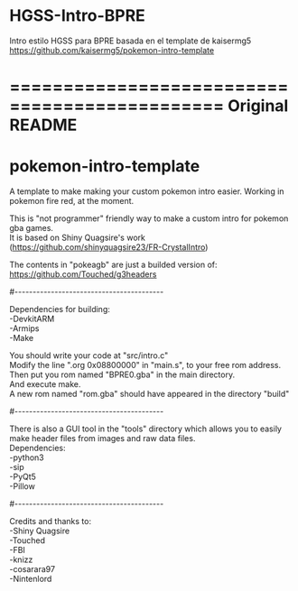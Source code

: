 # HGSS-Intro-BPRE
Intro estilo HGSS para BPRE basada en el template de kaisermg5
https://github.com/kaisermg5/pokemon-intro-template

==============================================
Original README
==============================================

# pokemon-intro-template
A template to make making your custom pokemon intro easier. Working in pokemon fire red, at the moment.  


This is "not programmer" friendly way to make a custom intro for pokemon gba games.  
It is based on Shiny Quagsire's work (https://github.com/shinyquagsire23/FR-CrystalIntro)  

The contents in "pokeagb" are just a builded version of: https://github.com/Touched/g3headers  

#-----------------------------------------

Dependencies for building:  
-DevkitARM  
-Armips  
-Make  


You should write your code at "src/intro.c"  
Modify the line ".org 0x08800000" in "main.s", to your free rom address.  
Then put you rom named "BPRE0.gba" in the main directory.  
And execute make.  
A new rom named "rom.gba" should have appeared in the directory "build"  


#-----------------------------------------

There is also a GUI tool in the "tools" directory which allows you to easily make header files from images and raw data files.  
Dependencies:  
-python3  
-sip  
-PyQt5  
-Pillow  

#-----------------------------------------

Credits and thanks to:  
-Shiny Quagsire  
-Touched  
-FBI  
-knizz  
-cosarara97  
-Nintenlord  
